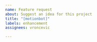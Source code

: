 ```yaml
---
name: Feature request
about: Suggest an idea for this project
title: "[motionbot]"
labels: enhancement
assignees: vroncevic

---
```



